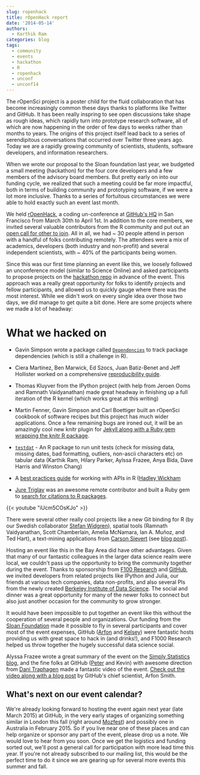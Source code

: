 ```yaml
---
slug: ropenhack
title: rOpenHack report
date: '2014-05-14'
authors:
  - Karthik Ram
categories: blog
tags:
  - community
  - events
  - hackathon
  - R
  - ropenhack
  - unconf
  - unconf14
---
```


The rOpenSci project is a poster child for the fluid collaboration that has become increasingly common these days thanks to platforms like Twitter and GitHub. It has been really inspring to see open discussions take shape as rough ideas, which rapidly turn into prototype research software, all of which are now happening in the order of few days to weeks rather than months to years. The origins of this project itself lead back to a series of serendipitous conversations that occurred over Twitter three years ago. Today we are a rapidly growing community of scientists, students, software developers, and information researchers.

When we wrote our proposal to the Sloan foundation last year, we budgeted a small meeting (hackathon) for the four core developers and a few members of the advisory board members. But pretty early on into our funding cycle, we realized that such a meeting could be far more impactful, both in terms of building community and prototyping software, if we were a lot more inclusive. Thanks to a series of fortuitous circumstances we were able to hold exactly such an event last month.

We held [rOpenHack](https://ropensci.github.io/unconf14/), a coding un-conference at [GitHub's HQ](https://foursquare.com/v/github-hq-30/50f75cc0e4b07201af25590d) in San Francisco from March 30th to April 1st. In addition to the core members, we invited several valuable contributors from the R community and put out an [open call for other to join](/blog/2014/02/10/ropensci-hackathon/). All in all, we had ~ 30 people attend in person with a handful of folks contributing remotely. The attendees were a mix of academics, developers (both industry and non-profit) and several independent scientists, with ~ 40% of the participants being women.

Since this was our first time planning an event like this, we loosely followed an unconference model (similar to Science Online) and asked participants to propose projects on the [hackathon repo](https://github.com/ropensci/hackathon/issues) in advance of the event. This approach was a really great opportunity for folks to identify projects and fellow participants, and allowed us to quickly gauge where there was the most interest. While we didn't work on every single idea over those two days, we did manage to get quite a bit done. Here are some projects where we made a lot of headway:


# What we hacked on

* Gavin Simpson wrote a package called [`Dependencies`](https://github.com/ropensci/dependencies) to track package dependencies (which is still a challenge in R).

* Ciera Martinez, Ben Marwick, Ed Szocs, Juan Batiz-Benet and Jeff Hollister worked on a  comprehensive [reproducibility guide](https://github.com/ropensci/reproducibility-guide).

* Thomas Kluyver from the IPython project (with help from Jeroen Ooms and Ramnath Vaidyanathan) made great headway in finishing up a full iteration of the R kernel (which works great at this writing)

* Martin Fenner, Gavin Simpson and Carl Boettiger built an rOpenSci cookbook of software recipes but this project has much wider applications. Once a few remaining bugs are ironed out, it will be an amazingly cool new knitr plugin for [Jekyll along with a Ruby gem wrapping the knitr R package](https://github.com/ropensci/docs).

* [`testdat`](https://github.com/ropensci/testdat) - An R package to run unit tests (check for missing data, missing dates, bad formatting, outliers, non-ascii characters etc) on tabular data (Karthik Ram, Hilary Parker, Aylssa Frazee, Anya Bida, Dave Harris and Winston Chang)

* A [best practices guide](https://github.com/hadley/httr/blob/master/vignettes/api-packages.Rmd) for working with APIs in R ([Hadley Wickham](http://had.co.nz/)

* [Jure Triglav](http://www.juretriglav.si/) was an awesome remote contributor and built a Ruby gem to [search for citations to R packages](https://github.com/ScienceToolbox/code_citations).

{{< youtube "iUcm5COsKJo" >}}

There were several other really cool projects like a new Git binding for R (by our Swedish collaborator [Stefan Widgren](https://github.com/stewid)), spatial tools (Ramnath Vaidyanathan, Scott Chamberlain, Amelia McNamara, Ian A. Muñoz, and Ted Hart), a text-mining applications from [Carson Sievert](http://cpsievert.github.io/) (see [blog post](/blog/2014/04/16/topic-modeling-in-r/)).

Hosting an event like this in the Bay Area did have other advantages. Given that many of our fantastic colleagues in the larger data science realm were local, we couldn't pass up the opportunity to bring the community together during the event. Thanks to sponsorship from [F100 Research](http://f1000research.com/) and [GitHub](https://github.com/), we invited developers from related projects like IPython and Julia, our friends at various tech companies, data non-profits, and also several PIs from the newly created [Berkeley Institute of Data Science](http://vcresearch.berkeley.edu/datascience/bids-launch-dec-12). The social and dinner was a great opportunity for many of the newer folks to connect but also just another occasion for the community to grow stronger.

It would have been impossible to put together an event like this without the cooperation of several people and organizations. Our funding from the [Sloan Foundation](http://www.sloan.org/) made it possible to fly in several participants and cover most of the event expenses, GitHub ([Arfon](https://github.com/arfon) and [Kelsey](https://github.com/Kelseyschimm)) were fantastic hosts providing us with great space to hack in (and drinks!), and F1000 Research helped us throw together the hugely successful data science social.

Alyssa Frazee wrote a great summary of the event on the [Simply Statistics blog](http://simplystatistics.org/2014/04/10/the-ropensci-hackathon-ropenhack/), and the fine folks at GitHub ([Peter](https://github.com/furyus) and Kevin) with awesome direction from [Dani Traphagen](http://www.dtrapezoid.com/) made a fantastic video of the event. [Check out the video along with a blog post](https://github.com/blog/1840-improving-github-for-science) by GitHub's chief scientist, Arfon Smith.

<!-- Video embed code -->

## What's next on our event calendar?

We're already looking forward to hosting the event again next year (late March 2015) at GitHub, in the very early stages of organizing something similar in London this fall (right around [Mozfest](http://2014.mozillafestival.org/)) and possibly one in Australia in February 2015. So if you live near one of these places and can help organize or sponsor any part of the event, please drop us a note. We would love to hear from you soon. Once we get the logistics and funding sorted out, we'll post a general call for participation with more lead time this year. If you're not already subscribed to our mailing list, this would be the perfect time to do it since we are gearing up for several more events this summer and fall.
